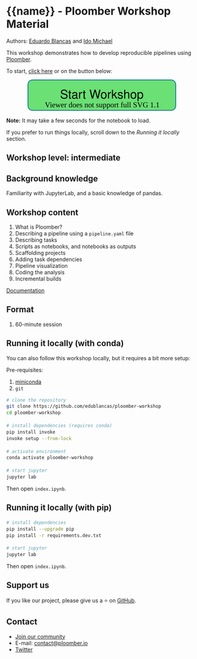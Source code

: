 # {{name}} - Ploomber Workshop Material

Authors: [Eduardo Blancas](https://twitter.com/edublancas) and [Ido Michael](https://www.linkedin.com/in/ido-michael/)

This workshop demonstrates how to develop reproducible pipelines using [Ploomber](https://github.com/ploomber/ploomber).

To start, [click here](https://mybinder.org/v2/gh/edublancas/ploomber-workshop/main?urlpath=lab/tree/index.ipynb) or on the button below:

<p align="center">
  <a href="https://mybinder.org/v2/gh/edublancas/ploomber-workshop/main?urlpath=lab/tree/index.ipynb"> <img src="_static/workshop.svg" alt="Start Workshop"> </a>
</p>

**Note:** It may take a few seconds for the notebook to load.

If you prefer to run things locally, scroll down to the *Running it locally* section.

## Workshop level: intermediate

## Background knowledge

Familiarity with JupyterLab, and a basic knowledge of pandas.

## Workshop content

1. What is Ploomber?
2. Describing a pipeline using a `pipeline.yaml` file
3. Describing tasks
4. Scripts as notebooks, and notebooks as outputs
5. Scaffolding projects
6. Adding task dependencies
7. Pipeline visualization
8. Coding the analysis
9. Incremental builds

[Documentation](https://ploomber.readthedocs.io/en/latest/get-started/index.html)

## Format

1. 60-minute session

## Running it locally (with conda)

You can also follow this workshop locally, but it requires a bit more setup:

Pre-requisites:

1. [miniconda](https://docs.conda.io/en/latest/miniconda.html)
2. `git`

```sh
# clone the repository
git clone https://github.com/edublancas/ploomber-workshop
cd ploomber-workshop

# install dependencies (requires conda)
pip install invoke
invoke setup --from-lock

# activate environment
conda activate ploomber-workshop

# start jupyter
jupyter lab
```

Then open `index.ipynb`.

## Running it locally (with pip)

```sh
# install dependencies
pip install --upgrade pip
pip install -r requirements.dev.txt

# start jupyter
jupyter lab
```

Then open `index.ipynb`.

## Support us

If you like our project, please give us a ⭐️ on [GitHub](https://github.com/ploomber/ploomber).

## Contact

* [Join our community](http://community.ploomber.io)
* E-mail: [contact@ploomber.io](mailto:contact@ploomber.io)
* [Twitter](https://twitter.com/ploomber)
